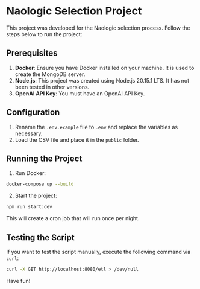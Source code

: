 # Naologic Selection Project

This project was developed for the Naologic selection process. Follow the steps below to run the project:

## Prerequisites

1. **Docker**: Ensure you have Docker installed on your machine. It is used to create the MongoDB server.
2. **Node.js**: This project was created using Node.js 20.15.1 LTS. It has not been tested in other versions.
3. **OpenAI API Key**: You must have an OpenAI API Key.

## Configuration

1. Rename the `.env.example` file to `.env` and replace the variables as necessary.
2. Load the CSV file and place it in the `public` folder.

## Running the Project

1. Run Docker:

```bash
docker-compose up --build
```

2. Start the project:

```bash
npm run start:dev
```

This will create a cron job that will run once per night.

## Testing the Script

If you want to test the script manually, execute the following command via `curl`:

```bash
curl -X GET http://localhost:8080/etl > /dev/null
```

Have fun!